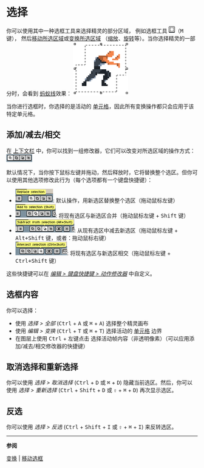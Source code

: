# 选择

你可以使用其中一种选框工具来选择精灵的部分区域，
例如选框工具 ![选框工具图标](tools/marquee-tool.png)（<kbd>M</kbd> 键），
然后[移动所选区域](move-selection.md)或[变换所选区域](transformations.md)
（[缩放](resize.md)、[旋转](rotate.md)等）。当你选择精灵的一部分时，会看到
[蚂蚁线](https://en.wikipedia.org/wiki/Marching_ants)效果：
![蚂蚁线](selecting/marching-ants.gif)

当你进行选框时，你选择的是活动的 [单元格](cel.md)，因此所有变换操作都只会应用于该特定单元格。

## 添加/减去/相交

在 [上下文栏](context-bar.md) 中，你可以找到一组修改器，它们可以改变对所选区域的操作方式：![修改器](selecting/modifiers.png)

默认情况下，当你按下鼠标左键并拖动，然后释放时，它将替换整个选区。但你可以使用其他选项修改此行为（每个选项都有一个键盘快捷键）：

* ![替换选区](selecting/replace-selection.png): 默认操作，用新选区替换整个选区（拖动鼠标左键）
* ![添加到选区](selecting/add-selection.png): 将现有选区与新选区合并（拖动鼠标左键 + <kbd>Shift</kbd> 键）
* ![从选区减去](selecting/subtract-selection.png): 从现有选区中减去新选区（拖动鼠标左键 + <kbd>Alt+Shift</kbd> 键，或者：拖动鼠标右键）
* ![相交选区](selecting/intersect-selection.png): 将现有选区与新选区相交（拖动鼠标左键 + <kbd>Ctrl+Shift</kbd> 键）

这些快捷键可以在 [*编辑 > 键盘快捷键 > 动作修改器*](keyboard-shortcuts.md#action-modifiers) 中自定义。

## 选框内容

你可以选择：
- 使用 *选择 > 全部* (<kbd>Ctrl</kbd> + <kbd>A</kbd> 或 <kbd>⌘</kbd> + <kbd>A</kbd>) 选择整个精灵画布
- 使用 *编辑 > 变换* (<kbd>Ctrl</kbd> + <kbd>T</kbd> 或 <kbd>⌘</kbd> + <kbd>T</kbd>) 选择活动的 [单元格](cel.md) 边界
- 在图层上使用 <kbd>Ctrl</kbd> + <kbd>左键点击</kbd> 选择活动帧内容（非透明像素）（可以应用添加/减去/相交修改器的快捷键）

## 取消选择和重新选择

你可以使用 *选择 > 取消选择* (<kbd>Ctrl</kbd> + <kbd>D</kbd> 或 <kbd>⌘</kbd> + <kbd>D</kbd>) 隐藏当前选区。然后，你可以使用 *选择 > 重新选择* (<kbd>Ctrl</kbd> + <kbd>Shift</kbd> + <kbd>D</kbd> 或 <kbd>⇧</kbd> + <kbd>⌘</kbd> + <kbd>D</kbd>) 再次显示选区。

## 反选

你可以使用 *选择 > 反选* (<kbd>Ctrl</kbd> + <kbd>Shift</kbd> + <kbd>I</kbd> 或 <kbd>⇧</kbd> + <kbd>⌘</kbd> + <kbd>I</kbd>) 来反转选区。

---

**参阅**

[变换](transformations.md) |
[移动选框](move-selection.md)

